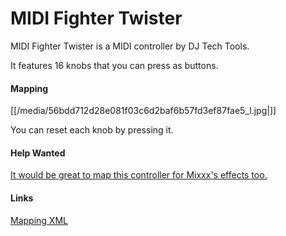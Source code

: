 # MIDI Fighter Twister

MIDI Fighter Twister is a MIDI controller by DJ Tech Tools.

It features 16 knobs that you can press as buttons.

#### Mapping

[[/media/56bdd712d28e081f03c6d2baf6b57fd3ef87fae5_l.jpg|]]

You can reset each knob by pressing it.

#### Help Wanted

[It would be great to map this controller for Mixxx's effects
too.](https://github.com/mixxxdj/mixxx/pull/1778#issuecomment-429711266)

#### Links

[Mapping
XML](https://github.com/mixxxdj/mixxx/blob/9a56aac440ca8bb2742108c5d75d29ce3b747d04/res/controllers/DJ%20TechTools%20MIDI%20Fighter%20Twister.midi.xml)
